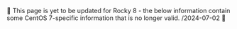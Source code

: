 <div class="alert alert-warning" role="alert" markdown="1">

🚧 This page is yet to be updated for Rocky 8 - the below information
contain some CentOS 7-specific information that is no longer
valid. /2024-07-02 🚧

</div>
